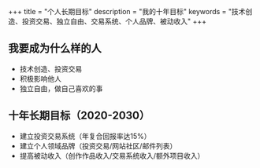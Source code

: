 +++
title = "个人长期目标"
description = "我的十年目标"
keywords = "技术创造、投资交易、独立自由、交易系统、个人品牌、被动收入"
+++

## 我要成为什么样的人

- 技术创造、投资交易
- 积极影响他人
- 独立自由，做自己喜欢的事

## 十年长期目标（2020-2030）

- 建立投资交易系统（年复合回报率达15%）
- 建立个人领域品牌（投资交易/网站社区/邮件列表）
- 提高被动收入（创作作品收入/交易系统收入/额外项目收入）
